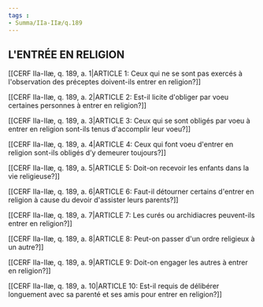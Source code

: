 ```yaml
---
tags : 
- Summa/IIa-IIæ/q.189
---
```


## L'ENTRÉE EN RELIGION

[[CERF IIa-IIæ, q. 189, a. 1|ARTICLE 1: Ceux qui ne se sont pas exercés à l'observation des préceptes doivent-ils entrer en religion?]]

[[CERF IIa-IIæ, q. 189, a. 2|ARTICLE 2: Est-il licite d'obliger par voeu certaines personnes à entrer en religion?]]

[[CERF IIa-IIæ, q. 189, a. 3|ARTICLE 3: Ceux qui se sont obligés par voeu à entrer en religion sont-ils tenus d'accomplir leur voeu?]]

[[CERF IIa-IIæ, q. 189, a. 4|ARTICLE 4: Ceux qui font voeu d'entrer en religion sont-ils obligés d’y demeurer toujours?]]

[[CERF IIa-IIæ, q. 189, a. 5|ARTICLE 5: Doit-on recevoir les enfants dans la vie religieuse?]]

[[CERF IIa-IIæ, q. 189, a. 6|ARTICLE 6: Faut-il détourner certains d'entrer en religion à cause du devoir d'assister leurs parents?]]

[[CERF IIa-IIæ, q. 189, a. 7|ARTICLE 7: Les curés ou archidiacres peuvent-ils entrer en religion?]]

[[CERF IIa-IIæ, q. 189, a. 8|ARTICLE 8: Peut-on passer d'un ordre religieux à un autre?]]

[[CERF IIa-IIæ, q. 189, a. 9|ARTICLE 9: Doit-on engager les autres à entrer en religion?]]

[[CERF IIa-IIæ, q. 189, a. 10|ARTICLE 10: Est-il requis de délibérer longuement avec sa parenté et ses amis pour entrer en religion?]]

